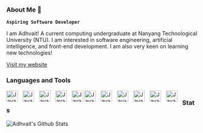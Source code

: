 ### About Me 👋

**`Aspiring Software Developer`**

I am Adhvait! A current computing undergraduate at Nanyang Technological University (NTU). I am interested in software engineering, artificial intelligence, and front-end development. I am also very keen on learning new technologies!

<a href="https://adhvaitsrinath.netlify.app" class="bold-italic-link">Visit my website</a>


### Languages and Tools


<img align ="left" alt="Java" width = "30px" style="padding-right:10px;" src="https://cdn.jsdelivr.net/gh/devicons/devicon/icons/java/java-original.svg" />
<img align ="left" alt="Java" width = "30px" style="padding-right:10px;" src="https://cdn.jsdelivr.net/gh/devicons/devicon/icons/c/c-original.svg"/>
<img align ="left" alt="Java" width = "30px" style="padding-right:10px;" src="https://cdn.jsdelivr.net/gh/devicons/devicon/icons/python/python-original.svg"/>
<img align ="left" alt="Java" width = "30px" style="padding-right:10px;" src="https://cdn.jsdelivr.net/gh/devicons/devicon/icons/jupyter/jupyter-original.svg"/>
<img align ="left" alt="Java" width = "30px"  src="https://cdn.jsdelivr.net/gh/devicons/devicon/icons/html5/html5-original.svg"/>
<img align ="left" alt="Java" width = "30px" style="padding-right:10px;" src="https://cdn.jsdelivr.net/gh/devicons/devicon/icons/css3/css3-original.svg"/>
<img align ="left" alt="Java" width = "30px" style="padding-right:10px;" src="https://cdn.jsdelivr.net/gh/devicons/devicon/icons/react/react-original.svg"/>
<img align ="left" alt="Java" width = "30px" style="padding-right:10px;" src="https://cdn.jsdelivr.net/gh/devicons/devicon/icons/github/github-original.svg"/>
<img align ="left" alt="Java" width = "30px" style="padding-right:10px;" src="https://cdn.jsdelivr.net/gh/devicons/devicon/icons/mongodb/mongodb-original.svg"/>
<img align ="left" alt="Java" width = "30px" style="padding-right:10px;" src="https://cdn.jsdelivr.net/gh/devicons/devicon/icons/jira/jira-original.svg"/>
<img align ="left" alt="Java" width = "30px" style="padding-right:10px;" src="https://cdn.jsdelivr.net/gh/devicons/devicon/icons/nodejs/nodejs-original.svg"/>

#


### Stats

![Adhvait's Github Stats](https://github-readme-stats.vercel.app/api?username=Adhvait2000&show_icons=true&theme=tokyonight)
